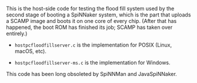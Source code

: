 This is the host-side code for testing the flood fill system used by the
second stage of booting a SpiNNaker system, which is the part that uploads a
SCAMP image and boots it on one core of every chip. (After that has happened,
the boot ROM has finished its job; SCAMP has taken over entirely.)

* `hostpcfloodfillserver.c` is the implementation for POSIX (Linux, macOS, etc).

* `hostpcfloodfillserver-ms.c` is the implementation for Windows.

This code has been long obsoleted by SpiNNMan and JavaSpiNNaker.
